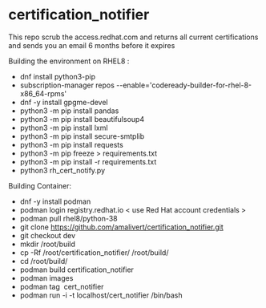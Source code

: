 # certification_notifier
This repo scrub the access.redhat.com and returns all current certifications and sends you an email 6 months before it expires

Building the environment on RHEL8 :
- dnf install python3-pip
- subscription-manager repos --enable='codeready-builder-for-rhel-8-x86_64-rpms'
- dnf -y install gpgme-devel
- python3 -m pip install pandas
- python3 -m pip install beautifulsoup4
- python3 -m pip install lxml
- python3 -m pip install secure-smtplib
- python3 -m pip install requests
- python3 -m pip freeze > requirements.txt
- python3 -m pip install -r requirements.txt
- python3 rh_cert_notify.py

Building Container:
- dnf -y install podman
- podman login registry.redhat.io < use Red Hat account credentials >
- podman pull rhel8/python-38
- git clone https://github.com/amalivert/certification_notifier.git
- git checkout dev
- mkdir /root/build
- cp -Rf /root/certification_notifier/ /root/build/
- cd /root/build/
- podman build certification_notifier
- podman images
- podman tag <IMAGE ID> cert_notifier
- podman run -i -t localhost/cert_notifier /bin/bash

